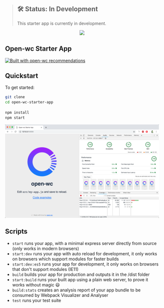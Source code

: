 > ## 🛠 Status: In Development
> This starter app is currently in development.

<p align="center">
  <img width="200" src="https://open-wc.org/hero.png"></img>
</p>

## Open-wc Starter App

[![Built with open-wc recommendations](https://img.shields.io/badge/built%20with-open--wc-blue.svg)](https://github.com/open-wc) 

## Quickstart

To get started:

```sh
git clone 
cd open-wc-starter-app

npm install
npm start
```

<p align="center">
  <img src="./open-wc-starter-app.png"></img>
</p>

## Scripts

- `start` runs your app, with a minimal express server directly from source (only works in modern browsers)
- `start:dev` runs your app with auto reload for development, it only works on browsers which support modules for faster builds
- `start:dev:es5` runs your app for development, it only works on browsers that don't support modules (IE11)
- `build` builds your app for production and outputs it in the /dist folder
- `start:build` runs your built app using a plain web server, to prove it works without magic 😃
- `build:stats` creates an analysis report of your app bundle to be consumed by Webpack Visualizer and Analyser
- `test` runs your test suite
